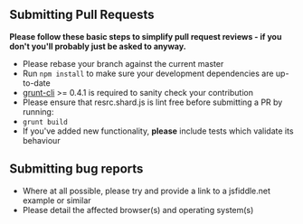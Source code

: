 ## Submitting Pull Requests

**Please follow these basic steps to simplify pull request reviews - if you don't you'll probably just be asked to anyway.**

* Please rebase your branch against the current master
* Run ```npm install``` to make sure your development dependencies are up-to-date
* [grunt-cli](https://github.com/gruntjs/grunt-cli) >= 0.4.1 is required to sanity check your contribution
* Please ensure that resrc.shard.js is lint free before submitting a PR by running:
* ```grunt build```
* If you've added new functionality, **please** include tests which validate its behaviour

## Submitting bug reports

* Where at all possible, please try and provide a link to a jsfiddle.net example or similar
* Please detail the affected browser(s) and operating system(s)